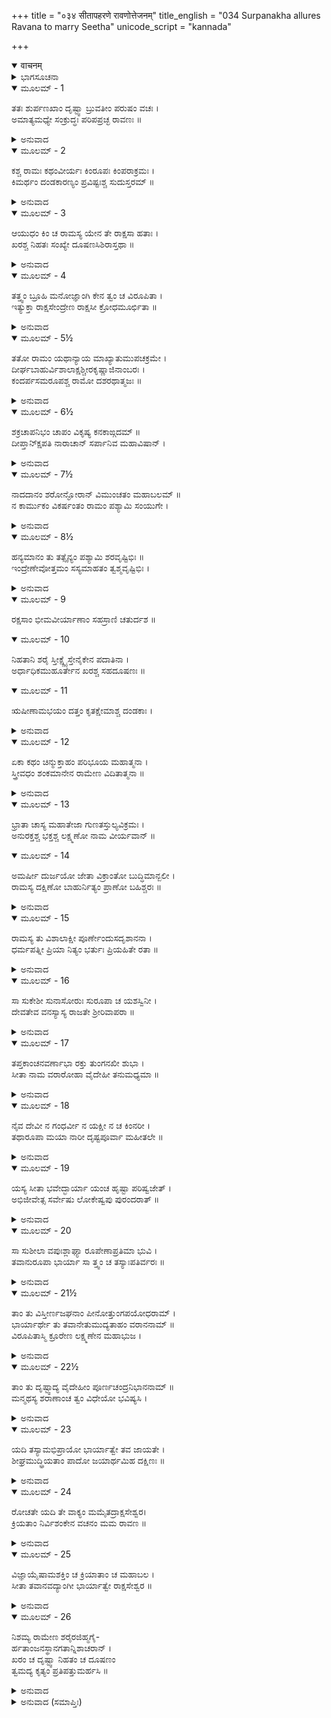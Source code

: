 +++
title = "०३४ सीतापहरणे रावणोत्तेजनम्"
title_english = "034 Surpanakha allures Ravana to marry Seetha"
unicode_script = "kannada"

+++
<details open><summary>वाचनम्</summary>

<div class="audioEmbed"  caption="श्रीराम-हरिसीताराममूर्ति-घनपाठिभ्यां वचनम्" src="https://archive.org/download/Ramayana-recitation-Sriram-harisItArAmamUrti-Ghanapaati-v2/Kanda_3/Kanda_3_ARK-034-Sita_Apaharane_Ravanoththe_Janam.mp3"></div>
</details>



<details><summary>ಭಾಗಸೂಚನಾ</summary>

ರಾವಣನು ಕೇಳಿದಾಗ ಶೂರ್ಪಣಖಿಯು ರಾಮ - ಲಕ್ಷ್ಮಣ ಮತ್ತು ಸೀತೆಯರ ಪರಿಚಯ ಮಾಡಿ ಕೊಡುತ್ತಾ, ಸೀತೆಯನ್ನು ಭಾರ್ಯೆಯನ್ನಾಗಿಸಿಕೊಳ್ಳಲು ಪ್ರೇರೇಪಿಸಿದುದು
</details>

<details open><summary>ಮೂಲಮ್ - 1</summary>

ತತಃ ಶುರ್ಪಣಖಾಂ ದೃಷ್ಟ್ವಾ ಬ್ರುವತೀಂ ಪರುಷಂ ವಚಃ ।  
ಅಮಾತ್ಯಮಧ್ಯೇ ಸಂಕ್ರುದ್ಧಃ ಪರಿಪಪ್ರಚ್ಛ ರಾವಣಃ ॥
</details>

<details><summary>ಅನುವಾದ</summary>

ಶೂರ್ಪಣಖಿಯು ಈ ಪ್ರಕಾರ ಕಠೋರ ಮಾತುಗಳನ್ನು ಹೇಳುತ್ತಿರುವುದನ್ನು ನೋಡಿ ಮಂತ್ರಿಗಳ ನಡುವೆ ಕುಳಿತಿದ್ದ ರಾವಣನು ಅತ್ಯಂತ ಕುಪಿತನಾಗಿ ಕೇಳಿದನು .॥1॥
</details>

<details open><summary>ಮೂಲಮ್ - 2</summary>

ಕಶ್ಚ ರಾಮಃ ಕಥಂವೀರ್ಯಃ ಕಿಂರೂಪಃ ಕಿಂಪರಾಕ್ರಮಃ ।  
ಕಿಮರ್ಥಂ ದಂಡಕಾರಣ್ಯಂ ಪ್ರವಿಷ್ಟಃಶ್ಚ ಸುದುಸ್ತರಮ್ ॥
</details>

<details><summary>ಅನುವಾದ</summary>

ರಾಮನೆಂದರೆ ಯಾರು? ಅವನ ಬಲ ಎಂತಹುದು? ರೂಪ ಮತ್ತು ಪರಾಕ್ರಮ ಹೇಗಿದೆ? ಅತ್ಯಂತ ದುಸ್ತರ ದಂಡಕಾರಣ್ಯಕ್ಕೆ ಅವನು ಏಕೆ ಪ್ರವೇಶಿಸಿದ್ದಾನೆ.॥2॥
</details>

<details open><summary>ಮೂಲಮ್ - 3</summary>

ಆಯುಧಂ ಕಿಂ ಚ ರಾಮಸ್ಯ ಯೇನ ತೇ ರಾಕ್ಷಸಾ ಹತಾಃ ।  
ಖರಶ್ಚ ನಿಹತಃ ಸಂಖ್ಯೇ ದೂಷಣಸಿಶಿರಾಸ್ತಥಾ ॥
</details>

<details><summary>ಅನುವಾದ</summary>

ಎಲ್ಲ ರಾಕ್ಷಸರು ಸತ್ತುಹೋಗಿ ಖರ-ದೂಷಣ ಮತ್ತು ತ್ರಿಶಿರರೂ ಯುದ್ಧದಲ್ಲಿ ಸಂಹಾರವಾಗಿ ಹೋದರು; ಹಾಗಿರುವಾಗ ರಾಮನ ಬಳಿ ಯಾವ-ಯಾವ ಅಸ್ತ್ರಗಳಿವೆ.॥3॥
</details>

<details open><summary>ಮೂಲಮ್ - 4</summary>

ತತ್ತ್ವಂ ಬ್ರೂಹಿ ಮನೋಜ್ಞಾಂಗಿ ಕೇನ ತ್ವಂ ಚ ವಿರೂಪಿತಾ ।  
ಇತ್ಯುಕ್ತಾ ರಾಕ್ಷಸೇಂದ್ರೇಣ ರಾಕ್ಷಸೀ ಕ್ರೋಧಮೂರ್ಛಿತಾ ॥
</details>

<details><summary>ಅನುವಾದ</summary>

ಮನೋಹರ ರೂಪವುಳ್ಳ ಶೂರ್ಪಣಖೇ! ಯಾರು ನಿನ್ನನ್ನು ಕುರೂಪಗೊಳಿಸಿದರು? ಯಾರು ನಿನ್ನ ಮೂಗು ಮತ್ತು ಕಿವಿಗಳನ್ನು ಕತ್ತರಿಸಿದರು? ಸರಿಯಾಗಿ ಹೇಳು. ರಾಕ್ಷಸರಾಜ ರಾವಣನು ಹೀಗೆ ಕೇಳಿದಾಗ ಆ ರಾಕ್ಷಸಿಯು ಕ್ರೋಧ ಮೂರ್ಛಿತಳಂತಾದಳು.॥4॥
</details>

<details open><summary>ಮೂಲಮ್ - 5½</summary>

ತತೋ ರಾಮಂ ಯಥಾನ್ಯಾಯ ಮಾಖ್ಯಾತುಮುಪಚಕ್ರಮೇ ।  
ದೀರ್ಘಬಾಹುರ್ವಿಶಾಲಾಕ್ಷಶ್ಚೀರಕೃಷ್ಣಾಜಿನಾಂಬರಃ ।  
ಕಂದರ್ಪಸಮರೂಪಶ್ಚ ರಾಮೋ ದಶರಥಾತ್ಮಜಃ ॥
</details>

<details><summary>ಅನುವಾದ</summary>

ಅನಂತರ ಆಕೆಯು ಶ್ರೀರಾಮನ ಯಥಾವತ್ ಪರಿಚಯ ಮಾಡಿಕೊಡಲು ಪ್ರಾರಂಭಮಾಡಿದಳು - ಅಣ್ಣಾ! ಶ್ರೀರಾಮಚಂದ್ರನು ದಶರಥರಾಜನ ಪುತ್ರನಾಗಿದ್ದಾನೆ. ಅವನು ದೀರ್ಘಬಾಹು ಆಗಿದ್ದು ಅವನ ಕಣ್ಣುಗಳು ವಿಶಾಲವಾಗಿದೆ. ರೂಪವು ಕಾಮ ದೇವನಂತೆ ಇದೆ. ಅವನು ನಾರುಮಡಿಯನ್ನು ಮೃಗಚರ್ಮವನ್ನು ಧರಿಸಿದ್ದಾನೆ.॥5॥
</details>

<details open><summary>ಮೂಲಮ್ - 6½</summary>

ಶಕ್ರಚಾಪನಿಭಂ ಚಾಪಂ ವಿಕೃಷ್ಯ ಕನಕಾಙ್ಗದಮ್ ॥  
ದೀಪ್ತಾನ್ಕ್ಷಿಪತಿ ನಾರಾಚಾನ್ ಸರ್ಪಾನಿವ ಮಹಾವಿಷಾನ್ ।
</details>

<details><summary>ಅನುವಾದ</summary>

ಶ್ರೀರಾಮನು ಇಂದ್ರಧನುಸ್ಸಿನಂತಹ ಸ್ವರ್ಣಭೂಷಿತ ವಿಶಾಲಧನುಸ್ಸನ್ನು ಸೆಳೆದು ಅದರ ಮೂಲಕ ಮಹಾ ವಿಷವುಳ್ಳ ಸರ್ಪಗಳಂತಹ ತೇಜಸ್ವೀ ಬಾಣಗಳನ್ನು ಮಳೆಗರೆಯುತ್ತಾನೆ.॥6½॥
</details>

<details open><summary>ಮೂಲಮ್ - 7½</summary>

ನಾದದಾನಂ ಶರೋನ್ಘೋರಾನ್ ವಿಮುಂಚತಂ ಮಹಾಬಲಮ್ ॥  
ನ ಕಾರ್ಮುಕಂ ವಿಕರ್ಷಂತಂ ರಾಮಂ ಪಶ್ಯಾಮಿ ಸಂಯುಗೇ ।
</details>

<details><summary>ಅನುವಾದ</summary>

ಆ ಮಹಾಬಾಹು ರಾಮನು ಯುದ್ಧದಲ್ಲಿ ಯಾವಾಗ ಧನುಸ್ಸನ್ನು ಸೆಳೆಯುತ್ತಾನೋ, ಯಾವಾಗ ಭಯಂಕರ ಬಾಣವನ್ನು ಕೈಗೆತ್ತಿಕೊಳ್ಳುತ್ತಾನೋ, ಯಾವಾಗ ಬಿಡುತ್ತಾನೋ ಎಂಬುದನ್ನು ನನ್ನಿಂದ ನೋಡಲಾಗಲಿಲ್ಲ.॥7½॥
</details>

<details open><summary>ಮೂಲಮ್ - 8½</summary>

ಹನ್ಯಮಾನಂ ತು ತತ್ಸೈನ್ಯಂ ಪಶ್ಯಾಮಿ ಶರವೃಷ್ಟಿಭಿಃ ॥  
ಇಂದ್ರೇಣೇವೋತ್ತಮಂ ಸಸ್ಯಮಾಹತಂ ತ್ವಶ್ಮವೃಷ್ಟಿಭಿಃ ।
</details>

<details><summary>ಅನುವಾದ</summary>

ಅವನ ಬಾಣಗಳ ಮಳೆಯಿಂದ ರಾಕ್ಷಸರ ಸೈನ್ಯ ಸಾಯುತ್ತಾ ಇದೆ; ಅಷ್ಟೇ ನನಗೆ ಕಂಡುಬರುತ್ತದೆ. ಇಂದ್ರನು ಮೇಘಗಳ ಮೂಲಕ ಸುರಿಸುತ್ತಿರುವ ಆಲಿಕಲ್ಲಿನ ಮಳೆಯಿಂದ ಒಳ್ಳೆಯ ಫಸಲು ನಾಶವಾಗುವಂತೆಯೇ ರಾಮನ ಬಾಣಗಳಿಂದ ರಾಕ್ಷಸರ ವಿನಾಶವಾಯಿತು.॥8½॥
</details>

<details open><summary>ಮೂಲಮ್ - 9</summary>

ರಕ್ಷಸಾಂ ಭೀಮವೀರ್ಯಾಣಾಂ ಸಹಸ್ರಾಣಿ ಚತುರ್ದಶ ॥
</details>

<details open><summary>ಮೂಲಮ್ - 10</summary>

ನಿಹತಾನಿ ಶರೈ ಸ್ತೀಕ್ಷ್ಣೈಸ್ತೇನೈಕೇನ ಪದಾತಿನಾ ।  
ಅರ್ಧಾಧಿಕಮುಹೂರ್ತೇನ ಖರಶ್ಚ ಸಹದೂಷಣಃ ॥
</details>

<details open><summary>ಮೂಲಮ್ - 11</summary>

ಋಷೀಣಾಮಭಯಂ ದತ್ತಂ ಕೃತಕ್ಷೇಮಾಶ್ಚ ದಂಡಕಾಃ ।
</details>

<details><summary>ಅನುವಾದ</summary>

ಶ್ರೀರಾಮನು ಒಬ್ಬಂಟಿಗನಾಗಿದ್ದು ಕಾಲ್ನಡಿಗೆಯಲ್ಲೇ ಇದ್ದರೂ ಅವನು ಮೂರು ಗಳಿಗೆಯಲ್ಲಿ ಖರ-ದೂಷಣ ಸಹಿತ ಹದಿನಾಲ್ಕು ಸಾವಿರ ಭಯಂಕರ ಬಲಶಾಲಿ ರಾಕ್ಷಸರನ್ನು ಹರಿತವಾದ ಬಾಣಗಳಿಂದ ಸಂಹಾರ ಮಾಡಿಬಿಟ್ಟನು. ಋಷಿಗಳಿಗೆ ಅಭಯನೀಡಿ, ಸಮಸ್ತ ದಂಡಕಾರಣ್ಯವನ್ನು ರಾಕ್ಷಸರ ವಿಘ್ನಗಳಿಂದ ರಹಿತವನ್ನಾಗಿಸಿದನು.॥9-11॥
</details>

<details open><summary>ಮೂಲಮ್ - 12</summary>

ಏಕಾ ಕಥಂ ಚಿನ್ಮುಕ್ತಾಹಂ ಪರಿಭೂಯ ಮಹಾತ್ಮನಾ ।  
ಸ್ತ್ರೀವಧಂ ಶಂಕಮಾನೇನ ರಾಮೇಣ ವಿದಿತಾತ್ಮನಾ ॥
</details>

<details><summary>ಅನುವಾದ</summary>

ಆತ್ಮಜ್ಞಾನೀ ಮಹಾತ್ಮಾ ಶ್ರೀರಾಮನು ಸ್ತ್ರೀವಧೆಯ ಭಯದಿಂದ ಏಕಮಾತ್ರ ನನ್ನನ್ನು ಕೇವಲ ಅವಮಾನಿತಳನ್ನಾಗಿಸಿ ಬಿಟ್ಟುಬಿಟ್ಟಿರುವನು.॥12॥
</details>

<details open><summary>ಮೂಲಮ್ - 13</summary>

ಭ್ರಾತಾ ಚಾಸ್ಯ ಮಹಾತೇಜಾ ಗುಣತಸ್ತುಲ್ಯವಿಕ್ರಮಃ ।  
ಅನುರಕ್ತಶ್ಚ ಭಕ್ತಶ್ಚ ಲಕ್ಷ್ಮಣೋ ನಾಮ ವೀರ್ಯವಾನ್ ॥
</details>

<details open><summary>ಮೂಲಮ್ - 14</summary>

ಅಮರ್ಷೀ ದುರ್ಜಯೋ ಜೇತಾ ವಿಕ್ರಾಂತೋ ಬುದ್ಧಿಮಾನ್ಬಲೀ ।  
ರಾಮಸ್ಯ ದಕ್ಷಿಣೋ ಬಾಹುರ್ನಿತ್ಯಂ ಪ್ರಾಣೋ ಬಹಿಶ್ಚರಃ ॥
</details>

<details><summary>ಅನುವಾದ</summary>

ಅವನಿಗೆ ಒಬ್ಬ ಮಹಾತೇಜಸ್ವಿ ತಮ್ಮನಿದ್ದಾನೆ, ಅವನು ಗುಣ-ಪರಾಕ್ರಮದಲ್ಲಿ ಅವನಿಗೆ ಸಮಾನನಾಗಿದ್ದಾನೆ. ಅವನ ಹೆಸರು ಲಕ್ಷ್ಮಣ ಎಂದಾಗಿದೆ. ಆ ಪರಾಕ್ರಮೀ ವೀರನು ತನ್ನ ಅಣ್ಣನ ಪ್ರೇಮೀ ಮತ್ತು ಭಕ್ತನಾಗಿದ್ದಾನೆ. ಅವನ ಬುದ್ಧಿ ಬಹಳ ತೀಕ್ಷ್ಣವಾಗಿದ್ದು, ಅವನು ಕ್ರೋಧಿ, ದುರ್ಜಯಿ, ವಿಜಯೀ ಹಾಗೂ ಬಲ-ವಿಕ್ರಮದಿಂದ ಸಂಪನ್ನನಾಗಿದ್ದಾನೆ. ಅವನು ಶ್ರೀರಾಮನ ಬಲ ಕೈ ಮತ್ತು ಸದಾ ಹೊರಗೆ ಸಂಚರಿಸುವ ಪ್ರಾಣನಾಗಿದ್ದಾನೆ.॥13-14॥
</details>

<details open><summary>ಮೂಲಮ್ - 15</summary>

ರಾಮಸ್ಯ ತು ವಿಶಾಲಾಕ್ಷೀ ಪೂರ್ಣೇಂದುಸದೃಶಾನನಾ ।  
ಧರ್ಮಪತ್ನೀ ಪ್ರಿಯಾ ನಿತ್ಯಂ ಭರ್ತುಃ ಪ್ರಿಯಹಿತೇ ರತಾ ॥
</details>

<details><summary>ಅನುವಾದ</summary>

ಶ್ರೀರಾಮನ ಧರ್ಮಪತ್ನಿಯೂ ಅವನ ಜೊತೆಗೆ ಇದ್ದಾಳೆ. ಅವಳು ಪತಿಗೆ ಬಹಳ ಪ್ರಿಯಳಾಗಿದ್ದು, ಸದಾ ತನ್ನ ಸ್ವಾಮಿಯ ಪ್ರಿಯವನ್ನು ಹಾಗೂ ಹಿತವನ್ನು ಮಾಡುವುದರಲ್ಲೇ ತೊಡಗಿರುತ್ತಾಳೆ. ಆಕೆಯ ಕಣ್ಣುಗಳು ವಿಶಾಲವಾಗಿದ್ದು, ಮುಖವು ಪೂರ್ಣಚಂದ್ರನಂತೆ ಮನೋಹರವಾಗಿದೆ.॥15॥
</details>

<details open><summary>ಮೂಲಮ್ - 16</summary>

ಸಾ ಸುಕೇಶೀ ಸುನಾಸೋರುಃ ಸುರೂಪಾ ಚ ಯಶಸ್ವಿನೀ ।  
ದೇವತೇವ  ವನಸ್ಯಾಸ್ಯ ರಾಜತೇ ಶ್ರೀರಿವಾಪರಾ ॥
</details>

<details><summary>ಅನುವಾದ</summary>

ಆಕೆಯ ಕೂದಲು, ಮೂಗು, ತೊಡೆ ಹಾಗೂ ರೂಪ ಬಹಳ ಸುಂದರ ಮತ್ತು ಮನೋಹರವಾಗಿದೆ. ಆ ಯಶಸ್ವಿನೀ ರಾಜ ಕುಮಾರಿಯು ಈ ದಂಡಕಾರಣ್ಯದ ದೇವಿಯಂತೆ ಕಾಣುವಳು ಹಾಗೂ ಇನ್ನೋರ್ವ ಲಕ್ಷ್ಮಿಯಂತೆ ಶೋಭಿಸುತ್ತಿರುವಳು.॥16॥
</details>

<details open><summary>ಮೂಲಮ್ - 17</summary>

ತಪ್ತಕಾಂಚನವರ್ಣಾಭಾ ರಕ್ತು ತುಂಗನಖೀ ಶುಭಾ ।  
ಸೀತಾ ನಾಮ ವರಾರೋಹಾ ವೈದೇಹೀ ತನುಮಧ್ಯಮಾ ॥
</details>

<details><summary>ಅನುವಾದ</summary>

ಆಕೆಯ ಸುಂದರ ಶರೀರವು ಪುಟಕ್ಕಿಟ್ಟ ಸುವರ್ಣಕಾಂತಿಯಿಂದ ಒಡಗೊಂಡಿದೆ, ಉಗುರುಗಳು ಕೆಂಪಾಗಿದ್ದು ಉಬ್ಬಿಕೊಂಡಿವೆ. ಅವಳು ಶುಭಲಕ್ಷಣಗಳಿಂದ ಸಂಪನ್ನಳಾಗಿದ್ದು, ಕಟಿ ಭಾಗವು ಸಣ್ಣದಾಗಿದ್ದು, ಸರ್ವಾಂಗಗಳು ಸುಂದರವಾಗಿವೆ. ಅವಳ ಹೆಸರು ಸೀತೆಯಾಗಿದ್ದು, ವಿದೇಹರಾಜಾ ಜನಕನ ಕನ್ಯೆಯಾಗಿದ್ದಾಳೆ.॥17॥
</details>

<details open><summary>ಮೂಲಮ್ - 18</summary>

ನೈವ ದೇವೀ ನ ಗಂಧರ್ವೀ ನ ಯಕ್ಷೀ ನ ಚ ಕಿಂನರೀ ।  
ತಥಾರೂಪಾ ಮಯಾ ನಾರೀ ದೃಷ್ಟಪೂರ್ವಾ ಮಹೀತಲೇ ॥
</details>

<details><summary>ಅನುವಾದ</summary>

ದೇವತೆಗಳ, ಗಂಧರ್ವರ, ಯಕ್ಷರ, ಕಿನ್ನರರ ಸ್ತ್ರೀಯರಲ್ಲಿ ಯಾರೂ ಆಕೆಗೆ ಸಮಾನರಾಗಿಲ್ಲ. ಈ ಭೂತಳದಲ್ಲಿ ಇಂತಹ ರೂಪವತಿ ನಾರಿಯನ್ನು ನಾನು ಮೊದಲು ಎಂದೂ ನೋಡಿಲ್ಲ.॥18॥
</details>

<details open><summary>ಮೂಲಮ್ - 19</summary>

ಯಸ್ಯ ಸೀತಾ ಭವೇದ್ಭಾರ್ಯಾ ಯಂಚ ಹೃಷ್ಟಾ ಪರಿಷ್ವಜೇತ್ ।  
ಅಭಿಜೀವೇತ್ಸ ಸರ್ವೇಷು ಲೋಕೇಷ್ವಪು ಪುರಂದರಾತ್ ॥
</details>

<details><summary>ಅನುವಾದ</summary>

ಸೀತೆ ಯಾರ ಭಾರ್ಯೆಯಾಗುವಳೋ, ಅವಳು ಹರ್ಷದಿಂದ ಯಾರನ್ನು ಆಲಂಗಿಸಿಕೊಳ್ಳುವಳೋ ಅವನ ಜೀವನ ಸಮಸ್ತಲೋಕಗಳಲ್ಲಿ ಇಂದ್ರನಿಗಿಂತಲೂ ಹೆಚ್ಚು ಭಾಗ್ಯಶಾಲಿಯಾಗಿದೆ.॥19॥
</details>

<details open><summary>ಮೂಲಮ್ - 20</summary>

ಸಾ ಸುಶೀಲಾ ವಪುಃಶ್ಲಾಘ್ಯಾ ರೂಪೇಣಾಪ್ರತಿಮಾ ಭುವಿ ।  
ತವಾನುರೂಪಾ ಭಾರ್ಯಾ ಸಾ ತ್ತ್ವಂ ಚ ತಸ್ಯಾಃಪತಿರ್ವರಃ ॥
</details>

<details><summary>ಅನುವಾದ</summary>

ಆಕೆಯ ಶೀಲ ಸ್ವಭಾವ ಬಹಳ ಉತ್ತಮವಾಗಿದೆ, ಆಕೆಯ ಪ್ರತಿಯೊಂದು ಅಂಗವೂ ಶ್ಲಾಘನೀಯವಾಗಿದೆ. ರೂಪದಲ್ಲಿ ಆಕೆಗೆ ಸರಿಗಟ್ಟುವ ಸ್ತ್ರೀಯು ಭೂಮಂಡಲದಲ್ಲಿ ಬೇರೆಯಾರೂ ಇಲ್ಲ. ಅವಳು ನಿನಗೆ ಯೋಗ್ಯಭಾರ್ಯೆ ಆಗುವಳು ಮತ್ತು ನೀನು ಆಕೆಗೆ ಯೋಗ್ಯ ಶ್ರೇಷ್ಠ ಪತಿಯಾಗಿರುವೆ.॥20॥
</details>

<details open><summary>ಮೂಲಮ್ - 21½</summary>

ತಾಂ ತು ವಿಸ್ತೀರ್ಣಜಘನಾಂ ಪೀನೋತ್ತುಂಗಪಯೋಧರಾಮ್ ।  
ಭಾರ್ಯಾರ್ಥೇ ತು ತವಾನೇತುಮುದ್ಯತಾಹಂ ವರಾನನಾಮ್ ॥  
ವಿರೂಪಿತಾಸ್ಮಿ ಕ್ರೂರೇಣ ಲಕ್ಷ್ಮಣೇನ ಮಹಾಭುಜ ।
</details>

<details><summary>ಅನುವಾದ</summary>

ಮಹಾಬಾಹುವೇ! ಸುಂದರಳೂ, ಸುಮುಖಿಯೂ ಆದ ಆ ಸ್ತ್ರೀಯನ್ನು ನಾನು ನಿನಗೆ ಭಾರ್ಯೆಯಾಗಿಸಲು ತರಲು ಮುಂದಾದಾಗ ಕ್ರೂರ ಲಕ್ಷ್ಮಣನು ನನ್ನನ್ನು ಈ ರೀತಿಯಾಗಿ ಕುರೂಪಗೊಳಿಸಿದನು.॥21½॥
</details>

<details open><summary>ಮೂಲಮ್ - 22½</summary>

ತಾಂ ತು ದೃಷ್ಟ್ವಾದ್ಯ ವೈದೇಹೀಂ ಪೂರ್ಣಚಂದ್ರನಿಭಾನನಾಮ್ ॥  
ಮನ್ಮಥಸ್ಯ ಶರಾಣಾಂಚ ತ್ವಂ ವಿಧೇಯೋ ಭವಿಷ್ಯಸಿ ।
</details>

<details><summary>ಅನುವಾದ</summary>

ಪೂರ್ಣಚಂದ್ರನಂತೆ ಮನೋಹರ ಮುಖವುಳ್ಳ ವಿದೇಹರಾಜಕುಮಾರೀ ಸೀತೆಯನ್ನು ನೀನು ನೋಡುತ್ತಲೇ ಕಾಮದೇವನಿಗೆ ಗುರಿಯಾಗುವೆ.॥22॥
</details>

<details open><summary>ಮೂಲಮ್ - 23</summary>

ಯದಿ ತಸ್ಯಾಮಭಿಪ್ರಾಯೋ ಭಾರ್ಯಾತ್ವೇ ತವ ಜಾಯತೇ ।  
ಶೀಘ್ರಮುದ್ಧ್ರಿಯತಾಂ ಪಾದೋ ಜಯಾರ್ಥಮಿಹ ದಕ್ಷಿಣಃ ॥
</details>

<details><summary>ಅನುವಾದ</summary>

ನಿನಗೆ ಸೀತೆಯನ್ನು ತನ್ನ ಭಾರ್ಯೆಯಾಗಿಸಿಕೊಳ್ಳುವ ಇಚ್ಛೆ ಇದ್ದರೆ ಬೇಗನೇ ಶ್ರೀರಾಮನನ್ನು ಗೆಲ್ಲಲು ಇಗಲೇ ಬಲಗಾಲನ್ನು ಮುಂದಿಡು.॥23॥
</details>

<details open><summary>ಮೂಲಮ್ - 24</summary>

ರೋಚತೇ ಯದಿ ತೇ ವಾಕ್ಯಂ ಮಮೈತದ್ರಾಕ್ಷಸೇಶ್ವರ।  
ಕ್ರಿಯತಾಂ ನಿರ್ವಿಶಂಕೇನ ವಚನಂ ಮಮ ರಾವಣ ॥
</details>

<details><summary>ಅನುವಾದ</summary>

ರಾಕ್ಷಸರಾಜ ರಾವಣನೇ! ನಿನಗೆ ನನ್ನ ಮಾತು ಮೆಚ್ಚಿಕೆಯಾದರೆ ನಿಃಶಂಕವಾಗಿ ನಾನು ಹೇಳಿದಂತೆ ಮಾಡ.॥24॥
</details>

<details open><summary>ಮೂಲಮ್ - 25</summary>

ವಿಜ್ಞಾಯೈಷಾಮಶಕ್ತಿಂ ಚ ಕ್ರಿಯಾತಾಂ ಚ ಮಹಾಬಲ ।  
ಸೀತಾ ತವಾನವದ್ಯಾಂಗೀ ಭಾರ್ಯಾತ್ವೇ ರಾಕ್ಷಸೇಶ್ವರ ॥
</details>

<details><summary>ಅನುವಾದ</summary>

ಮಹಾಬಲೀ ರಾಕ್ಷಸೇಶ್ವರನೇ! ಈ ರಾಮಾದಿಗಳ ಅಸಮರ್ಥತೆ ಮತ್ತು ತನ್ನ ಶಕ್ತಿಯ ವಿಚಾರ ಮಾಡಿ, ಸರ್ವಾಂಗ ಸುಂದರೀ ಸೀತೆಯನ್ನು ತನ್ನ ಭಾರ್ಯೆಯಾಗಿಸಿಕೊಳ್ಳುವ ಪ್ರಯತ್ನ ಮಾಡು (ಆಕೆಯನ್ನು ಕದ್ದುತಾ.॥25॥
</details>

<details open><summary>ಮೂಲಮ್ - 26</summary>

ನಿಶಮ್ಯ ರಾಮೇಣ ಶರೈರಜಿಹ್ಮಗೈ-  
ರ್ಹತಾಂಜನಸ್ಥಾನಗತಾನ್ನಿಶಾಚರಾನ್ ।  
ಖರಂ ಚ ದೃಷ್ಟ್ವಾ ನಿಹತಂ ಚ ದೂಷಣಂ  
ತ್ವಮದ್ಯ ಕೃತ್ಯಂ ಪ್ರತಿಪತ್ತುಮರ್ಹಸಿ ॥
</details>

<details><summary>ಅನುವಾದ</summary>

ಶ್ರೀರಾಮನು ತನ್ನ ಬಾಣಗಳಿಂದ ಜನಸ್ಥಾನ ನಿವಾಸಿ ನಿಶಾಚರರನ್ನು ಕೊಂದುಹಾಕಿದನು ಮತ್ತು ಖರ ದೂಷಣರನ್ನೂ ಮೃತ್ಯುಮುಖವಾಗಿಸಿದನು. ಇದೆಲ್ಲವನ್ನು ಕೇಳಿ, ನೋಡಿ ಈಗ ನಿನ್ನ ಕರ್ತವ್ಯವೇನೆಂಬುದನ್ನು ನಿಶ್ಚಯಿಸು.॥26॥
</details>

<details><summary>ಅನುವಾದ (ಸಮಾಪ್ತಿಃ)</summary>

ಶ್ರೀ ವಾಲ್ಮೀಕಿವಿರಚಿತ ಆರ್ಷರಾಮಾಯಣ ಆದಿಕಾವ್ಯದ ಅರಣ್ಯಕಾಂಡದಲ್ಲಿ ಮೂವತ್ತನಾಲ್ಕನೆಯ ಸರ್ಗ ಸಂಪೂರ್ಣವಾಯಿತು.॥34॥
</details>
